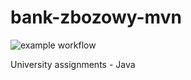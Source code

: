 # bank-zbozowy-mvn
![example workflow](https://github.com/Cubaster/bank-zbozowy-mvn/actions/workflows/ci.yml/badge.svg)

University assignments - Java
